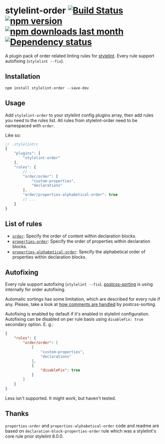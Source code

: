 # stylelint-order [![Build Status][ci-img]][ci] [![npm version][npm-version-img]][npm] [![npm downloads last month][npm-downloads-img]][npm] [![Dependency status][dependencies-img]][dependencies-status]

A plugin pack of order related linting rules for [stylelint]. Every rule support autofixing (`stylelint --fix`).

## Installation

```
npm install stylelint-order --save-dev
```

## Usage

Add `stylelint-order` to your stylelint config plugins array, then add rules you need to the rules list. All rules from stylelint-order need to be namespaced with `order`.

Like so:

```js
// .stylelintrc
{
	"plugins": [
		"stylelint-order"
	],
	"rules": {
		// ...
		"order/order": [
			"custom-properties",
			"declarations"
		],
		"order/properties-alphabetical-order": true
		// ...
	}
}
```

## List of rules

* [`order`](./rules/order/README.md): Specify the order of content within declaration blocks.
* [`properties-order`](./rules/properties-order/README.md): Specify the order of properties within declaration blocks.
* [`properties-alphabetical-order`](./rules/properties-alphabetical-order/README.md): Specify the alphabetical order of properties within declaration blocks.

## Autofixing

Every rule support autofixing (`stylelint --fix`). [postcss-sorting] is using internally for order autofixing.

Automatic sortings has some limitation, which are described for every rule if any. Please, take a look at [how comments are handled](https://github.com/hudochenkov/postcss-sorting#handling-comments) by postcss-sorting.

Autofixing is enabled by default if it's enabled in stylelint configuration. Autofixing can be disabled on per rule basis using `disableFix: true` secondary option. E. g.:

```json
{
	"rules": {
		"order/order": [
			[
				"custom-properties",
				"declarations"
			],
			{
				"disableFix": true
			}
		]
	}
}
```

Less isn't supported. It might work, but haven't tested.

## Thanks

`properties-order` and `properties-alphabetical-order` code and readme are based on `declaration-block-properties-order` rule which was a stylelint's core rule prior stylelint 8.0.0.

[ci-img]: https://travis-ci.org/hudochenkov/stylelint-order.svg
[ci]: https://travis-ci.org/hudochenkov/stylelint-order
[npm-version-img]: https://img.shields.io/npm/v/stylelint-order.svg
[npm-downloads-img]: https://img.shields.io/npm/dm/stylelint-order.svg
[dependencies-img]: https://img.shields.io/gemnasium/hudochenkov/stylelint-order.svg
[dependencies-status]: https://gemnasium.com/github.com/hudochenkov/stylelint-order
[npm]: https://www.npmjs.com/package/stylelint-order

[stylelint]: https://stylelint.io/
[postcss-sorting]: https://github.com/hudochenkov/postcss-sorting
